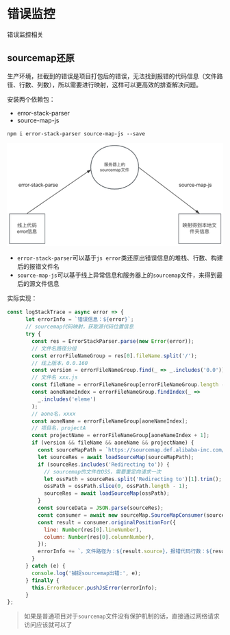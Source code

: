 # 错误监控

错误监控相关



## sourcemap还原

生产环境，拦截到的错误是项目打包后的错误，无法找到报错的代码信息（文件路径、行数、列数），所以需要进行映射，这样可以更高效的排查解决问题。



安装两个依赖包：

- error-stack-parser
- source-map-js

```shell
npm i error-stack-parser source-map-js --save
```

![](./imgs/img1.png)

- `error-stack-parser`可以基于`js error`类还原出错误信息的堆栈、行数、构建后的报错文件名
- `source-map-js`可以基于线上异常信息和服务器上的`sourcemap`文件，来得到最后的源文件信息



实际实现：

```js
const logStackTrace = async error => {
      let errorInfo = `错误信息：${error}`;
      // sourcemap代码映射，获取源代码位置信息
      try {
        const res = ErrorStackParser.parse(new Error(error));
        // 文件名路径分组
        const errorFileNameGroup = res[0].fileName.split('/');
        // 线上版本，0.0.160
        const version = errorFileNameGroup.find(_ => _.includes('0.0')) || '';
        // 文件名 xxx.js
        const fileName = errorFileNameGroup[errorFileNameGroup.length - 1];
        const aoneNameIndex = errorFileNameGroup.findIndex(_ =>
          _.includes('eleme')
        );
        // aone名，xxxx
        const aoneName = errorFileNameGroup[aoneNameIndex];
        // 项目名，projectA
        const projectName = errorFileNameGroup[aoneNameIndex + 1];
        if (version && fileName && aoneName && projectName) {
          const sourceMapPath = `https://sourcemap.def.alibaba-inc.com/sourcemap/${aoneName}/${projectName}/${version}/client/js/${fileName}.map`;
          let sourceRes = await loadSourceMap(sourceMapPath);
          if (sourceRes.includes('Redirecting to')) {
            // sourcemap的文件在OSS，需要重定向请求一次
            let ossPath = sourceRes.split('Redirecting to')[1].trim();
            ossPath = ossPath.slice(0, ossPath.length - 1);
            sourceRes = await loadSourceMap(ossPath);
          }
          const sourceData = JSON.parse(sourceRes);
          const consumer = await new sourceMap.SourceMapConsumer(sourceData);
          const result = consumer.originalPositionFor({
            line: Number(res[0].lineNumber),
            column: Number(res[0].columnNumber),
          });
          errorInfo += `，文件路径为：${result.source}，报错代码行数：${result.line}行，报错代码列数：${result.column}列`;
        }
      } catch (e) {
        console.log('捕捉sourcemap出错:', e);
      } finally {
        this.ErrorReducer.pushJsError(errorInfo);
      }
};
```

> 如果是普通项目对于`sourcemap`文件没有保护机制的话，直接通过网络请求访问应该就可以了



